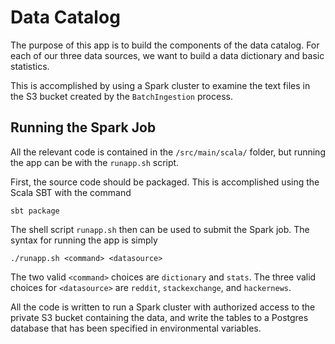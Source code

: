 # Data Catalog

The purpose of this app is to build the components of the data
catalog.  For each of our three data sources, we want to build a data
dictionary and basic statistics.

This is accomplished by using a Spark cluster to examine the text files
in the S3 bucket created by the `BatchIngestion` process.

## Running the Spark Job

All the relevant code is contained in the `/src/main/scala/`
folder, but running the app can be with the `runapp.sh` script.

First, the source code should be packaged.  This is accomplished using
the Scala SBT with the command
```
sbt package
```

The shell script `runapp.sh` then can be used to submit the Spark job. 
The syntax for running the app is simply
```
./runapp.sh <command> <datasource>
```
The two valid `<command>` choices are `dictionary` and `stats`.
The three valid choices for `<datasource>` are `reddit`, `stackexchange`,
and `hackernews`.

All the code is written to run a Spark cluster with authorized access
to the private S3 bucket containing the data, and write the tables to
a Postgres database that has been specified in environmental variables.
